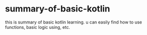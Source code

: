 # summary-of-basic-kotlin
this is summary of basic kotlin learning. u can easily find how to use functions, basic logic using, etc.
